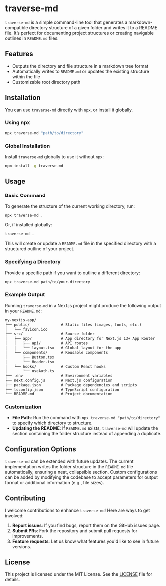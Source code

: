 # traverse-md

`traverse-md` is a simple command-line tool that generates a markdown-compatible directory structure of a given folder and writes it to a README file. It’s perfect for documenting project structures or creating navigable outlines in `README.md` files.

## Features

- Outputs the directory and file structure in a markdown tree format
- Automatically writes to `README.md` or updates the existing structure within the file
- Customizable root directory path

## Installation

You can use `traverse-md` directly with `npx`, or install it globally.

### Using npx

```bash
npx traverse-md "path/to/directory"
```

### Global Installation

Install `traverse-md` globally to use it without `npx`:

```bash
npm install -g traverse-md
```

## Usage

### Basic Command

To generate the structure of the current working directory, run:

```bash
npx traverse-md .
```

Or, if installed globally:

```bash
traverse-md .
```

This will create or update a `README.md` file in the specified directory with a structured outline of your project.

### Specifying a Directory

Provide a specific path if you want to outline a different directory:

```bash
npx traverse-md path/to/your-directory
```

### Example Output

Running `traverse-md` in a Next.js project might produce the following output in your `README.md`:

```markdown
my-nextjs-app/
├── public/              # Static files (images, fonts, etc.)
│   └── favicon.ico
├── src/                 # Source folder
│   ├── app/             # App directory for Next.js 13+ App Router
│   │   ├── api/         # API routes
│   │   └── layout.tsx   # Global layout for the app
│   └── components/      # Reusable components
│       ├── Button.tsx
│       └── Header.tsx
│   └── hooks/           # Custom React hooks
│       └── useAuth.ts
├── .env                 # Environment variables
├── next.config.js       # Next.js configuration
├── package.json         # Package dependencies and scripts
├── tsconfig.json        # TypeScript configuration
└── README.md            # Project documentation
```

### Customization

- **File Path**: Run the command with `npx traverse-md "path/to/directory"` to specify which directory to structure.
- **Updating the README**: If `README.md` exists, `traverse-md` will update the section containing the folder structure instead of appending a duplicate.

## Configuration Options

`traverse-md` can be extended with future updates. The current implementation writes the folder structure in the `README.md` file automatically, ensuring a neat, collapsible section. Custom configurations can be added by modifying the codebase to accept parameters for output format or additional information (e.g., file sizes).

## Contributing

I welcome contributions to enhance `traverse-md`! Here are ways to get involved:

1. **Report issues**: If you find bugs, report them on the GitHub issues page.
2. **Submit PRs**: Fork the repository and submit pull requests for improvements.
3. **Feature requests**: Let us know what features you'd like to see in future versions.

## License

This project is licensed under the MIT License. See the [LICENSE](LICENSE) file for details.
